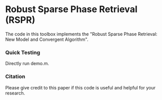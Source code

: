 # Robust Sparse Phase Retrieval (RSPR)


The code in this toolbox implements the "Robust Sparse Phase Retrieval: New Model and Convergent Algorithm". 


### Quick Testing

Directly run demo.m.

### Citation
Please give credit to this paper if this code is useful and helpful for your research.











